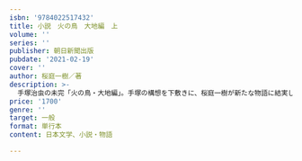 ```yaml
---
isbn: '9784022517432'
title: 小説　火の鳥　大地編　上
volume: ''
series: ''
publisher: 朝日新聞出版
pubdate: '2021-02-19'
cover: ''
author: 桜庭一樹／著
description: >-
  手塚治虫の未完「火の鳥・大地編」。手塚の構想を下敷きに、桜庭一樹が新たな物語に結実した。舞台は1938年、日本占領下の上海。ロックや猿田博士だけでなく、東条英機、山本五十六など実在の人物らも「火の鳥」を求めて暗する。
price: '1700'
genre: ''
target: 一般
format: 単行本
content: 日本文学、小説・物語

---
```


